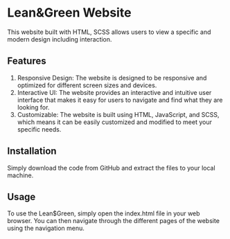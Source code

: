 # Lean&Green Website

This website built with HTML, SCSS  allows users to view a specific and modern design including interaction.

## Features



1. Responsive Design: The website is designed to be responsive and optimized for different screen sizes and devices.
2. Interactive UI: The website provides an interactive and intuitive user interface that makes it easy for users to navigate and find what they are looking for.
3. Customizable: The website is built using HTML, JavaScript, and SCSS, which means it can be easily customized and modified to meet your specific needs.


## Installation

Simply download the code from GitHub and extract the files to your local machine.

## Usage

To use the Lean$Green, simply open the index.html file in your web browser.
You can then navigate through the different pages of the website using the navigation menu.


